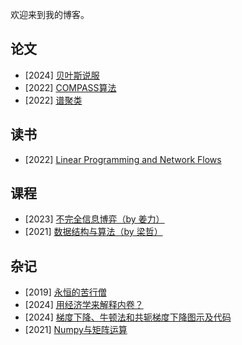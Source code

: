 欢迎来到我的博客。

## 论文

- [2024] [贝叶斯说服](docs/bayes_persuasion/bayes_persuasion.md)
- [2022] [COMPASS算法](docs/COMPASS/DOvS_locally_convergent_algorithms.md)
- [2022] [谱聚类](docs/complex_network_clustering/complex_network_clustering.md)

## 读书

- [2022] [Linear Programming and Network Flows](docs/lp_bazaraa/)

## 课程

- [2023] [不完全信息博弈（by 姜力）](https://yuzhenfeng2002.github.io/blogs/docs/game_theory_lgt6006/PolyU_LGT6006.pdf)
- [2021] [数据结构与算法（by 梁哲）](docs/algorithm_TJ/)

## 杂记

- [2019] [永恒的苦行僧](docs/eternal_ascetic/eternal_ascetic.md)
- [2024] [用经济学来解释内卷？](docs/involution_economics/involution_economics.md)
- [2024] [梯度下降、牛顿法和共轭梯度下降图示及代码](docs/GD_NT_CD_graphically/GD_NT_CD_graphically.md)
- [2021] [Numpy与矩阵运算](docs/numpy_matrix_operaions/numpy_matrix_operaions.md)